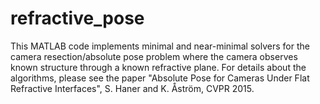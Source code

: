 refractive_pose
===============

This MATLAB code implements minimal and near-minimal solvers for the camera resection/absolute pose problem where the camera observes known structure through a known refractive plane. For details about the algorithms, please see the paper
"Absolute Pose for Cameras Under Flat Refractive Interfaces", S. Haner and K. Åström, CVPR 2015.
